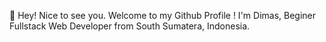 👋 Hey! Nice to see you.
Welcome to my Github Profile !
I'm Dimas, Beginer Fullstack Web Developer from  South Sumatera, Indonesia.
